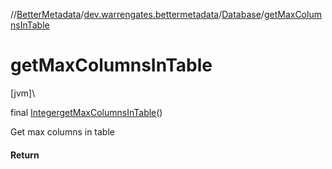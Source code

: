 //[BetterMetadata](../../../index.md)/[dev.warrengates.bettermetadata](../index.md)/[Database](index.md)/[getMaxColumnsInTable](get-max-columns-in-table.md)

# getMaxColumnsInTable

[jvm]\

final [Integer](https://docs.oracle.com/javase/8/docs/api/java/lang/Integer.html)[getMaxColumnsInTable](get-max-columns-in-table.md)()

Get max columns in table

#### Return
